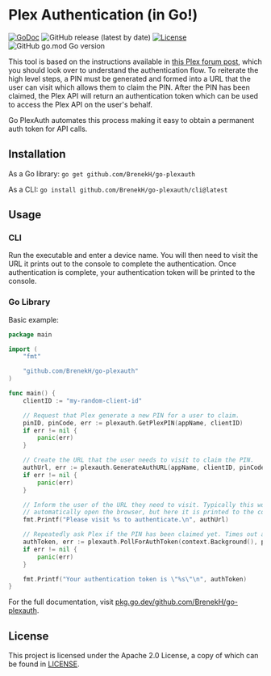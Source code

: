 # Plex Authentication (in Go!)

[![GoDoc](https://pkg.go.dev/badge/github.com/BrenekH/go-plexauth)](https://pkg.go.dev/github.com/BrenekH/go-plexauth)
![GitHub release (latest by date)](https://img.shields.io/github/v/release/BrenekH/go-plexauth?label=version)
[![License](https://img.shields.io/github/license/BrenekH/go-plexauth)](https://github.com/BrenekH/go-plexauth/tree/master/LICENSE)
![GitHub go.mod Go version](https://img.shields.io/github/go-mod/go-version/BrenekH/go-plexauth)

This tool is based on the instructions available in [this Plex forum post](https://forums.plex.tv/t/authenticating-with-plex/609370), which you should look over to understand the authentication flow.
To reiterate the high level steps, a PIN must be generated and formed into a URL that the user can visit which allows them to claim the PIN.
After the PIN has been claimed, the Plex API will return an authentication token which can be used to access the Plex API on the user's behalf.

Go PlexAuth automates this process making it easy to obtain a permanent auth token for API calls.

## Installation

As a Go library: `go get github.com/BrenekH/go-plexauth`

As a CLI: `go install github.com/BrenekH/go-plexauth/cli@latest`

## Usage

### CLI

Run the executable and enter a device name.
You will then need to visit the URL it prints out to the console to complete the authentication.
Once authentication is complete, your authentication token will be printed to the console.

### Go Library

Basic example:

```go
package main

import (
    "fmt"

    "github.com/BrenekH/go-plexauth"
)

func main() {
    clientID := "my-random-client-id"

    // Request that Plex generate a new PIN for a user to claim.
    pinID, pinCode, err := plexauth.GetPlexPIN(appName, clientID)
    if err != nil {
        panic(err)
    }

    // Create the URL that the user needs to visit to claim the PIN.
    authUrl, err := plexauth.GenerateAuthURL(appName, clientID, pinCode, plexauth.ExtraAuthURLOptions{})
    if err != nil {
        panic(err)
    }

    // Inform the user of the URL they need to visit. Typically this would
    // automatically open the browser, but here it is printed to the console for simplicity's sake.
    fmt.Printf("Please visit %s to authenticate.\n", authUrl)

    // Repeatedly ask Plex if the PIN has been claimed yet. Times out after 30 minutes.
    authToken, err := plexauth.PollForAuthToken(context.Background(), pinID, pinCode, clientID)
    if err != nil {
        panic(err)
    }

    fmt.Printf("Your authentication token is \"%s\"\n", authToken)
}
```

For the full documentation, visit [pkg.go.dev/github.com/BrenekH/go-plexauth](https://pkg.go.dev/github.com/BrenekH/go-plexauth).

## License

This project is licensed under the Apache 2.0 License, a copy of which can be found in [LICENSE](https://github.com/BrenekH/go-plexauth/tree/master/LICENSE).
